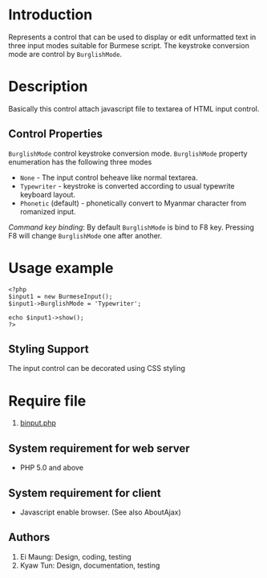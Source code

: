 # Introduction #

Represents a control that can be used to display or edit unformatted text in three input modes suitable for Burmese script. The keystroke conversion mode are control by `BurglishMode`.

# Description #

Basically this control attach javascript file to textarea of HTML input control.

## Control Properties ##
`BurglishMode` control keystroke conversion mode. `BurglishMode` property enumeration has the following three modes
  * `None` - The input control beheave like normal textarea.
  * `Typewriter` - keystroke is converted according to usual typewrite keyboard layout.
  * `Phonetic` (default) - phonetically convert to Myanmar character from romanized input.

_Command key binding_: By default `BurglishMode` is bind to F8 key. Pressing F8 will change `BurglishMode` one after another.



# Usage example #

```
<?php
$input1 = new BurmeseInput();
$input1->BurglishMode = 'Typewriter';

echo $input1->show();
?>
```

## Styling Support ##
The input control can be decorated using CSS styling

# Require file #
  1. [binput.php](http://code.google.com/p/zawgyi/source/browse/trunk/zawgyi/php/binput.php)

## System requirement for web server ##
  * PHP 5.0 and above

## System requirement for client ##
  * Javascript enable browser. (See also AboutAjax)

## Authors ##
  1. Ei Maung: Design, coding, testing
  1. Kyaw Tun: Design, documentation, testing